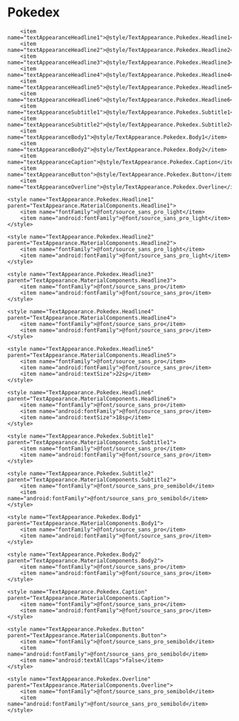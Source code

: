# Pokedex

        <item name="textAppearanceHeadline1">@style/TextAppearance.Pokedex.Headline1</item>
        <item name="textAppearanceHeadline2">@style/TextAppearance.Pokedex.Headline2</item>
        <item name="textAppearanceHeadline3">@style/TextAppearance.Pokedex.Headline3</item>
        <item name="textAppearanceHeadline4">@style/TextAppearance.Pokedex.Headline4</item>
        <item name="textAppearanceHeadline5">@style/TextAppearance.Pokedex.Headline5</item>
        <item name="textAppearanceHeadline6">@style/TextAppearance.Pokedex.Headline6</item>
        <item name="textAppearanceSubtitle1">@style/TextAppearance.Pokedex.Subtitle1</item>
        <item name="textAppearanceSubtitle2">@style/TextAppearance.Pokedex.Subtitle2</item>
        <item name="textAppearanceBody1">@style/TextAppearance.Pokedex.Body1</item>
        <item name="textAppearanceBody2">@style/TextAppearance.Pokedex.Body2</item>
        <item name="textAppearanceCaption">@style/TextAppearance.Pokedex.Caption</item>
        <item name="textAppearanceButton">@style/TextAppearance.Pokedex.Button</item>
        <item name="textAppearanceOverline">@style/TextAppearance.Pokedex.Overline</item>

    <style name="TextAppearance.Pokedex.Headline1" parent="TextAppearance.MaterialComponents.Headline1">
        <item name="fontFamily">@font/source_sans_pro_light</item>
        <item name="android:fontFamily">@font/source_sans_pro_light</item>
    </style>

    <style name="TextAppearance.Pokedex.Headline2" parent="TextAppearance.MaterialComponents.Headline2">
        <item name="fontFamily">@font/source_sans_pro_light</item>
        <item name="android:fontFamily">@font/source_sans_pro_light</item>
    </style>

    <style name="TextAppearance.Pokedex.Headline3" parent="TextAppearance.MaterialComponents.Headline3">
        <item name="fontFamily">@font/source_sans_pro</item>
        <item name="android:fontFamily">@font/source_sans_pro</item>
    </style>

    <style name="TextAppearance.Pokedex.Headline4" parent="TextAppearance.MaterialComponents.Headline4">
        <item name="fontFamily">@font/source_sans_pro</item>
        <item name="android:fontFamily">@font/source_sans_pro</item>
    </style>

    <style name="TextAppearance.Pokedex.Headline5" parent="TextAppearance.MaterialComponents.Headline5">
        <item name="fontFamily">@font/source_sans_pro</item>
        <item name="android:fontFamily">@font/source_sans_pro</item>
        <item name="android:textSize">22sp</item>
    </style>

    <style name="TextAppearance.Pokedex.Headline6" parent="TextAppearance.MaterialComponents.Headline6">
        <item name="fontFamily">@font/source_sans_pro</item>
        <item name="android:fontFamily">@font/source_sans_pro</item>
        <item name="android:textSize">18sp</item>
    </style>

    <style name="TextAppearance.Pokedex.Subtitle1" parent="TextAppearance.MaterialComponents.Subtitle1">
        <item name="fontFamily">@font/source_sans_pro</item>
        <item name="android:fontFamily">@font/source_sans_pro</item>
    </style>

    <style name="TextAppearance.Pokedex.Subtitle2" parent="TextAppearance.MaterialComponents.Subtitle2">
        <item name="fontFamily">@font/source_sans_pro_semibold</item>
        <item name="android:fontFamily">@font/source_sans_pro_semibold</item>
    </style>

    <style name="TextAppearance.Pokedex.Body1" parent="TextAppearance.MaterialComponents.Body1">
        <item name="fontFamily">@font/source_sans_pro</item>
        <item name="android:fontFamily">@font/source_sans_pro</item>
    </style>

    <style name="TextAppearance.Pokedex.Body2" parent="TextAppearance.MaterialComponents.Body2">
        <item name="fontFamily">@font/source_sans_pro</item>
        <item name="android:fontFamily">@font/source_sans_pro</item>
    </style>

    <style name="TextAppearance.Pokedex.Caption" parent="TextAppearance.MaterialComponents.Caption">
        <item name="fontFamily">@font/source_sans_pro</item>
        <item name="android:fontFamily">@font/source_sans_pro</item>
    </style>

    <style name="TextAppearance.Pokedex.Button" parent="TextAppearance.MaterialComponents.Button">
        <item name="fontFamily">@font/source_sans_pro_semibold</item>
        <item name="android:fontFamily">@font/source_sans_pro_semibold</item>
        <item name="android:textAllCaps">false</item>
    </style>

    <style name="TextAppearance.Pokedex.Overline" parent="TextAppearance.MaterialComponents.Overline">
        <item name="fontFamily">@font/source_sans_pro_semibold</item>
        <item name="android:fontFamily">@font/source_sans_pro_semibold</item>
    </style>

